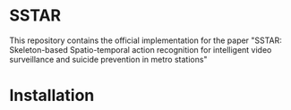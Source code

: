 # SSTAR

This repository contains the official implementation for the paper "SSTAR: Skeleton-based Spatio-temporal action recognition for intelligent video surveillance and suicide prevention in metro stations"

# Installation
